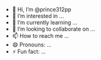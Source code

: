 - 👋 Hi, I’m @prince312pp
- 👀 I’m interested in ...
- 🌱 I’m currently learning ...
- 💞️ I’m looking to collaborate on ...
- 📫 How to reach me ...
- 😄 Pronouns: ...
- ⚡ Fun fact: ...

<!---
prince312pp/prince312pp is a ✨ special ✨ repository because its `README.md` (this file) appears on your GitHub profile.
You can click the Preview link to take a look at your changes.
--->
